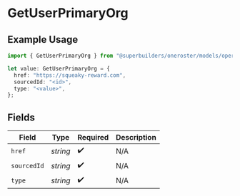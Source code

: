 # GetUserPrimaryOrg

## Example Usage

```typescript
import { GetUserPrimaryOrg } from "@superbuilders/oneroster/models/operations";

let value: GetUserPrimaryOrg = {
  href: "https://squeaky-reward.com",
  sourcedId: "<id>",
  type: "<value>",
};
```

## Fields

| Field              | Type               | Required           | Description        |
| ------------------ | ------------------ | ------------------ | ------------------ |
| `href`             | *string*           | :heavy_check_mark: | N/A                |
| `sourcedId`        | *string*           | :heavy_check_mark: | N/A                |
| `type`             | *string*           | :heavy_check_mark: | N/A                |